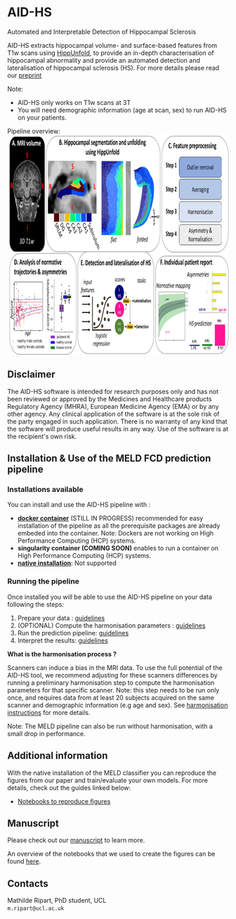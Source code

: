 # AID-HS

Automated and Interpretable Detection of Hippocampal Sclerosis

AID-HS extracts hippocampal volume- and surface-based features from T1w scans using [HippUnfold](https://hippunfold.readthedocs.io/en/latest/), to provide an in-depth characterisation of hippocampal abnormality and provide an automated detection and lateralisation of hippocampal sclerosis (HS). 
For more details please read our [preprint](https://www.medrxiv.org/content/10.1101/2023.10.13.23296991v1)

Note: 
- AID-HS only works on T1w scans at 3T
- You will need demographic information (age at scan, sex) to run AID-HS on your patients. 

Pipeline overview:\
<img src="images/overview_pipeline.jpg " height="500" />

## Disclaimer

The AID-HS software is intended for research purposes only and has not been reviewed or approved by the Medicines and Healthcare products Regulatory Agency (MHRA), European Medicine Agency (EMA) or by any other agency. Any clinical application of the software is at the sole risk of the party engaged in such application. There is no warranty of any kind that the software will produce useful results in any way. Use of the software is at the recipient's own risk.

## Installation & Use of the MELD FCD prediction pipeline

### Installations available 
You can install and use the AID-HS pipeline with :
- [**docker container**](/docs/install_docker.md) (STILL IN PROGRESS) recommended for easy installation of the pipeline as all the prerequisite packages are already embeded into the container. Note: Dockers are not working on High Performance Computing (HCP) systems.
- **singularity container (COMING SOON)** enables to run a container on High Performance Computing (HCP) systems. 
- [**native installation**](/docs/install_native.md): Not supported 

### Running the pipeline 
Once installed you will be able to use the AID-HS pipeline on your data following the steps:
1. Prepare your data : [guidelines]()
2. (OPTIONAL) Compute the harmonisation parameters : [guidelines]()
3. Run the prediction pipeline: [guidelines]()
4. Interpret the results: [guidelines]()


**What is the harmonisation process ?**

Scanners can induce a bias in the MRI data. To use the full potential of the AID-HS tool, we recommend adjusting for these scanners differences by running a preliminary harmonisation step to compute the harmonisation parameters for that specific scanner. Note: this step needs to be run only once, and requires data from at least 20 subjects acquired on the same scanner and demographic information (e.g age and sex). See [harmonisation instructions]() for more details. 

Note: The MELD pipeline can also be run without harmonisation, with a small drop in performance.

## Additional information
With the native installation of the MELD classifier you can reproduce the figures from our paper and train/evaluate your own models.
For more details, check out the guides linked below:
- [Notebooks to reproduce figures](https://meld-graph.readthedocs.io/en/latest/figure_notebooks.html)


## Manuscript
Please check out our [manuscript](TBC) to learn more.

An overview of the notebooks that we used to create the figures can be found [here](figure_notebooks.md).

## Contacts

Mathilde Ripart, PhD student, UCL  \
`m.ripart@ucl.ac.uk` 








